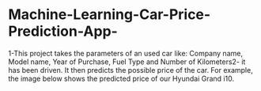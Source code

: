 # Machine-Learning-Car-Price-Prediction-App-
1-This project takes the parameters of an used car like: Company name, Model name, Year of Purchase, Fuel Type and Number of Kilometers2- it has been driven. It then predicts the possible price of the car. For example, the image below shows the predicted price of our Hyundai Grand i10.
